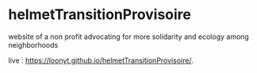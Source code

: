 # helmetTransitionProvisoire
website of a non profit advocating for more solidarity and ecology among neighborhoods

live : https://loonyt.github.io/helmetTransitionProvisoire/. 
